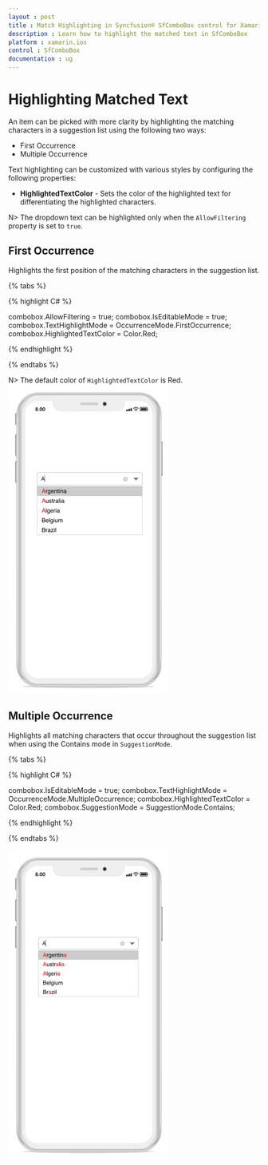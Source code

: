 ```yaml
---
layout : post
title : Match Highlighting in Syncfusion® SfComboBox control for Xamarin.iOS
description : Learn how to highlight the matched text in SfComboBox
platform : xamarin.ios
control : SfComboBox
documentation : ug
---
```


# Highlighting Matched Text

An item can be picked with more clarity by highlighting the matching characters in a suggestion list using the following two ways:

* First Occurrence
* Multiple Occurrence

Text highlighting can be customized with various styles by configuring the following properties:

* **HighlightedTextColor** - Sets the color of the highlighted text for differentiating the highlighted characters.

N> The dropdown text can be highlighted only when the `AllowFiltering` property is set to `true`.

## First Occurrence

Highlights the first position of the matching characters in the suggestion list.

{% tabs %}

{% highlight C# %}

combobox.AllowFiltering = true;
combobox.IsEditableMode = true;
combobox.TextHighlightMode = OccurrenceMode.FirstOccurrence;
combobox.HighlightedTextColor = Color.Red; 
	 
{% endhighlight %}

{% endtabs %}

N> The default color of `HighlightedTextColor` is Red.
![](images/FirstOccurrence.png)

## Multiple Occurrence

Highlights all matching characters that occur throughout the suggestion list when using the Contains mode in `SuggestionMode`.

{% tabs %}

{% highlight C# %}

combobox.IsEditableMode = true;
combobox.TextHighlightMode = OccurrenceMode.MultipleOccurrence;
combobox.HighlightedTextColor = Color.Red;
combobox.SuggestionMode = SuggestionMode.Contains; 
	 
{% endhighlight %}

{% endtabs %}
	
![](images/MultipleOccurrence.png)



